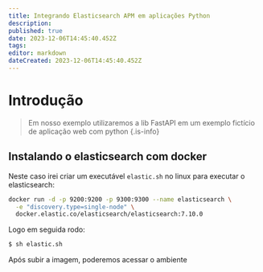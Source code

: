 ```yaml
---
title: Integrando Elasticsearch APM em aplicações Python
description: 
published: true
date: 2023-12-06T14:45:40.452Z
tags: 
editor: markdown
dateCreated: 2023-12-06T14:45:40.452Z
---
```


# Introdução

> Em nosso exemplo utilizaremos a lib FastAPI em um exemplo fictício de aplicação web com python
{.is-info}

## Instalando o elasticsearch com docker

Neste caso irei criar um executável `elastic.sh` no linux para executar o elasticsearch:

```sh
docker run -d -p 9200:9200 -p 9300:9300 --name elasticsearch \
  -e "discovery.type=single-node" \
  docker.elastic.co/elasticsearch/elasticsearch:7.10.0
```

Logo em seguida rodo:

```bash
$ sh elastic.sh
```

Após subir a imagem, poderemos acessar o ambiente 